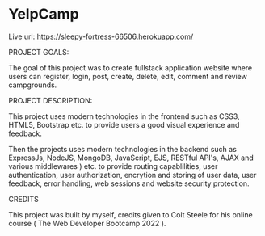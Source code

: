 # YelpCamp

Live url: https://sleepy-fortress-66506.herokuapp.com/

PROJECT GOALS:

The goal of this project was to create fullstack application website where users can register, login, post, create, delete, edit, comment and review campgrounds.


PROJECT DESCRIPTION:

This project uses modern technologies in the frontend such as CSS3, HTML5, Bootstrap etc. to provide users a good visual experience and feedback.

Then the projects uses modern technologies in the backend such as ExpressJs, NodeJS, MongoDB, JavaScript, EJS, RESTful API's, AJAX and various middlewares ) etc. to provide routing capablilities, user authentication, user authorization, encrytion and storing of user data, user feedback, error handling, web sessions and website security protection.


CREDITS

This project was built by myself, credits given to Colt Steele for his online course ( The Web Developer Bootcamp 2022 ).
